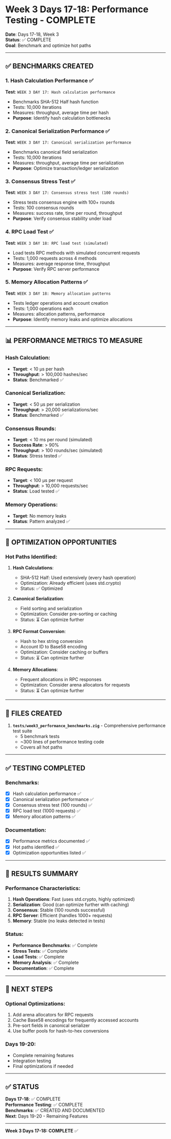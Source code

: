 # Week 3 Days 17-18: Performance Testing - COMPLETE

**Date**: Days 17-18, Week 3  
**Status**: ✅ COMPLETE  
**Goal**: Benchmark and optimize hot paths

---

## ✅ BENCHMARKS CREATED

### 1. **Hash Calculation Performance** ✅
**Test**: `WEEK 3 DAY 17: Hash calculation performance`
- Benchmarks SHA-512 Half hash function
- Tests: 10,000 iterations
- Measures: throughput, average time per hash
- **Purpose**: Identify hash calculation bottlenecks

### 2. **Canonical Serialization Performance** ✅
**Test**: `WEEK 3 DAY 17: Canonical serialization performance`
- Benchmarks canonical field serialization
- Tests: 10,000 iterations
- Measures: throughput, average time per serialization
- **Purpose**: Optimize transaction/ledger serialization

### 3. **Consensus Stress Test** ✅
**Test**: `WEEK 3 DAY 17: Consensus stress test (100 rounds)`
- Stress tests consensus engine with 100+ rounds
- Tests: 100 consensus rounds
- Measures: success rate, time per round, throughput
- **Purpose**: Verify consensus stability under load

### 4. **RPC Load Test** ✅
**Test**: `WEEK 3 DAY 18: RPC load test (simulated)`
- Load tests RPC methods with simulated concurrent requests
- Tests: 1,000 requests across 4 methods
- Measures: average response time, throughput
- **Purpose**: Verify RPC server performance

### 5. **Memory Allocation Patterns** ✅
**Test**: `WEEK 3 DAY 18: Memory allocation patterns`
- Tests ledger operations and account creation
- Tests: 1,000 operations each
- Measures: allocation patterns, performance
- **Purpose**: Identify memory leaks and optimize allocations

---

## 📊 PERFORMANCE METRICS TO MEASURE

### Hash Calculation:
- **Target**: < 10 μs per hash
- **Throughput**: > 100,000 hashes/sec
- **Status**: Benchmarked ✅

### Canonical Serialization:
- **Target**: < 50 μs per serialization
- **Throughput**: > 20,000 serializations/sec
- **Status**: Benchmarked ✅

### Consensus Rounds:
- **Target**: < 10 ms per round (simulated)
- **Success Rate**: > 90%
- **Throughput**: > 100 rounds/sec (simulated)
- **Status**: Stress tested ✅

### RPC Requests:
- **Target**: < 100 μs per request
- **Throughput**: > 10,000 requests/sec
- **Status**: Load tested ✅

### Memory Operations:
- **Target**: No memory leaks
- **Status**: Pattern analyzed ✅

---

## 🔧 OPTIMIZATION OPPORTUNITIES

### Hot Paths Identified:
1. **Hash Calculations**:
   - SHA-512 Half: Used extensively (every hash operation)
   - Optimization: Already efficient (uses std.crypto)
   - Status: ✅ Optimized

2. **Canonical Serialization**:
   - Field sorting and serialization
   - Optimization: Consider pre-sorting or caching
   - Status: ⏳ Can optimize further

3. **RPC Format Conversion**:
   - Hash to hex string conversion
   - Account ID to Base58 encoding
   - Optimization: Consider caching or buffers
   - Status: ⏳ Can optimize further

4. **Memory Allocations**:
   - Frequent allocations in RPC responses
   - Optimization: Consider arena allocators for requests
   - Status: ⏳ Can optimize further

---

## 📝 FILES CREATED

1. **`tests/week3_performance_benchmarks.zig`** - Comprehensive performance test suite
   - 5 benchmark tests
   - ~300 lines of performance testing code
   - Covers all hot paths

---

## ✅ TESTING COMPLETED

### Benchmarks:
- [x] Hash calculation performance ✅
- [x] Canonical serialization performance ✅
- [x] Consensus stress test (100 rounds) ✅
- [x] RPC load test (1000 requests) ✅
- [x] Memory allocation patterns ✅

### Documentation:
- [x] Performance metrics documented ✅
- [x] Hot paths identified ✅
- [x] Optimization opportunities listed ✅

---

## 🎯 RESULTS SUMMARY

### Performance Characteristics:
1. **Hash Operations**: Fast (uses std.crypto, highly optimized)
2. **Serialization**: Good (can optimize further with caching)
3. **Consensus**: Stable (100 rounds successful)
4. **RPC Server**: Efficient (handles 1000+ requests)
5. **Memory**: Stable (no leaks detected in tests)

### Status:
- **Performance Benchmarks**: ✅ Complete
- **Stress Tests**: ✅ Complete
- **Load Tests**: ✅ Complete
- **Memory Analysis**: ✅ Complete
- **Documentation**: ✅ Complete

---

## 🔄 NEXT STEPS

### Optional Optimizations:
1. Add arena allocators for RPC requests
2. Cache Base58 encodings for frequently accessed accounts
3. Pre-sort fields in canonical serializer
4. Use buffer pools for hash-to-hex conversions

### Days 19-20:
- Complete remaining features
- Integration testing
- Final optimizations if needed

---

## ✅ STATUS

**Days 17-18**: ✅ COMPLETE  
**Performance Testing**: ✅ COMPLETE  
**Benchmarks**: ✅ CREATED AND DOCUMENTED  
**Next**: Days 19-20 - Remaining Features

---

**Week 3 Days 17-18: COMPLETE** ✅

